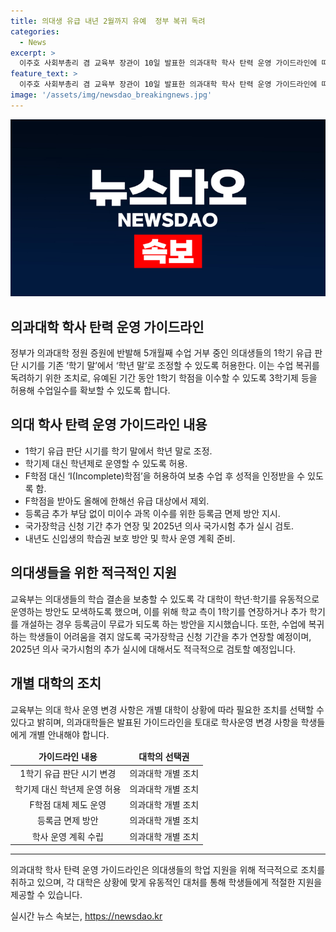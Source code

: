 ```yaml
---
title: 의대생 유급 내년 2월까지 유예  정부 복귀 독려
categories:
  - News
excerpt: >
  이주호 사회부총리 겸 교육부 장관이 10일 발표한 의과대학 학사 탄력 운영 가이드라인에 따르면, 의대생들의 1학기 유급 판단 시기가 학년 말로 연기되고, 학기 신설 시 등록금 부담 추가는 안 된다. 이로써 유예 기간 동안 학점을 이수할 수 있는 특례가 허용되며, 3학기제 등 운영을 통해 학업에 복귀할 수 있다. 뿐만 아니라 F학점을 받아도 유급에서 제외되는 특례 조항이 제공된다. 2024학년도 하반기를 2개 학기로 나누어 총 3학기로 운영하는 방안이 가능하며, 의대에서는 I학점을 통해 학년이 끝나기 전까지 보충 수업을 들을 수 있다. 추가로, 학교에서 추가 학기를 개설하여 미이수 과목의 이수를 돕는 경우 등록금이 무료가 된다. 이에 따라 학생들이 수업에 복귀하고 어려움을 겪지 않도록 국가장학금 신청 기간이 추가로 연장되며, 2025년 의사 국가시험의 추가 실시에 대해서도 적극적으로 검토할 예정이다.
feature_text: >
  이주호 사회부총리 겸 교육부 장관이 10일 발표한 의과대학 학사 탄력 운영 가이드라인에 따르면, 의대생들의 1학기 유급 판단 시기가 학년 말로 연기되고, 학기 신설 시 등록금 부담 추가는 안 된다. 이로써 유예 기간 동안 학점을 이수할 수 있는 특례가 허용되며, 3학기제 등 운영을 통해 학업에 복귀할 수 있다. 뿐만 아니라 F학점을 받아도 유급에서 제외되는 특례 조항이 제공된다. 2024학년도 하반기를 2개 학기로 나누어 총 3학기로 운영하는 방안이 가능하며, 의대에서는 I학점을 통해 학년이 끝나기 전까지 보충 수업을 들을 수 있다. 추가로, 학교에서 추가 학기를 개설하여 미이수 과목의 이수를 돕는 경우 등록금이 무료가 된다. 이에 따라 학생들이 수업에 복귀하고 어려움을 겪지 않도록 국가장학금 신청 기간이 추가로 연장되며, 2025년 의사 국가시험의 추가 실시에 대해서도 적극적으로 검토할 예정이다.
image: '/assets/img/newsdao_breakingnews.jpg'
---
```


<p><img src="/assets/img/newsdao_breakingnews.jpg" alt="cryptoinkorea 속보" /></p>

<h2>의과대학 학사 탄력 운영 가이드라인</h2>

<p data-ke-size="size16">정부가 의과대학 정원 증원에 반발해 5개월째 수업 거부 중인 의대생들의 1학기 유급 판단 시기를 기존 ‘학기 말’에서 ‘학년 말’로 조정할 수 있도록 허용한다. 이는 수업 복귀를 독려하기 위한 조치로, 유예된 기간 동안 1학기 학점을 이수할 수 있도록 3학기제 등을 허용해 수업일수를 확보할 수 있도록 합니다.</p>

<h2 data-ke-size="size26">의대 학사 탄력 운영 가이드라인 내용</h2>

<ul>
<li>1학기 유급 판단 시기를 학기 말에서 학년 말로 조정.</li>
<li>학기제 대신 학년제로 운영할 수 있도록 허용.</li>
<li>F학점 대신 ‘I(Incomplete)학점’을 허용하여 보충 수업 후 성적을 인정받을 수 있도록 함.</li>
<li>F학점을 받아도 올해에 한해선 유급 대상에서 제외.</li>
<li>등록금 추가 부담 없이 미이수 과목 이수를 위한 등록금 면제 방안 지시.</li>
<li>국가장학금 신청 기간 추가 연장 및 2025년 의사 국가시험 추가 실시 검토.</li>
<li>내년도 신입생의 학습권 보호 방안 및 학사 운영 계획 준비.</li>
</ul>

<h2 data-ke-size="size26">의대생들을 위한 적극적인 지원</h2>

<p data-ke-size="size16">교육부는 의대생들의 학습 결손을 보충할 수 있도록 각 대학이 학년·학기를 유동적으로 운영하는 방안도 모색하도록 했으며, 이를 위해 학교 측이 1학기를 연장하거나 추가 학기를 개설하는 경우 등록금이 무료가 되도록 하는 방안을 지시했습니다. 또한, 수업에 복귀하는 학생들이 어려움을 겪지 않도록 국가장학금 신청 기간을 추가 연장할 예정이며, 2025년 의사 국가시험의 추가 실시에 대해서도 적극적으로 검토할 예정입니다.</p>

<h2 data-ke-size="size26">개별 대학의 조치</h2>

<p data-ke-size="size16">교육부는 의대 학사 운영 변경 사항은 개별 대학이 상황에 따라 필요한 조치를 선택할 수 있다고 밝히며, 의과대학들은 발표된 가이드라인을 토대로 학사운영 변경 사항을 학생들에게 개별 안내해야 합니다.</p>

<table>
<thead>
<tr>
<td style="text-align: center; height: 17px;"><b>가이드라인 내용</b></td>
<td style="text-align: center; height: 17px;"><b>대학의 선택권</b></td>
</tr>
</thead>
<tbody>
<tr>
<td style="text-align: center; height: 17px;">1학기 유급 판단 시기 변경</td>
<td style="text-align: center; height: 17px;">의과대학 개별 조치</td>
</tr>
<tr>
<td style="text-align: center; height: 17px;">학기제 대신 학년제 운영 허용</td>
<td style="text-align: center; height: 17px;">의과대학 개별 조치</td>
</tr>
<tr>
<td style="text-align: center; height: 17px;">F학점 대체 제도 운영</td>
<td style="text-align: center; height: 17px;">의과대학 개별 조치</td>
</tr>
<tr>
<td style="text-align: center; height: 17px;">등록금 면제 방안</td>
<td style="text-align: center; height: 17px;">의과대학 개별 조치</td>
</tr>
<tr>
<td style="text-align: center; height: 17px;">학사 운영 계획 수립</td>
<td style="text-align: center; height: 17px;">의과대학 개별 조치</td>
</tr>
</tbody>
</table>

<hr>

<p data-ke-size="size16">의과대학 학사 탄력 운영 가이드라인은 의대생들의 학업 지원을 위해 적극적으로 조치를 취하고 있으며, 각 대학은 상황에 맞게 유동적인 대처를 통해 학생들에게 적절한 지원을 제공할 수 있습니다.</p>
실시간 뉴스 속보는, <a href="https://newsdao.kr" rel="dofollow">https://newsdao.kr</a>


